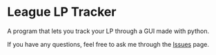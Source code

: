# League LP Tracker
A program that lets you track your LP through a GUI made with python.

If you have any questions, feel free to ask me through the [Issues](https://github.com/zgdian/League-LP-Tracker/issues) page.